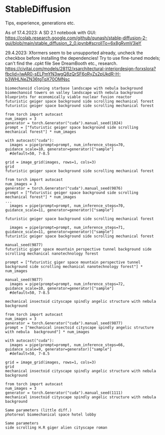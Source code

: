 # StableDiffusion
Tips, experience, generations etc.

As of 17.4.2023: A SD 2.1 notebook with GUI:
https://colab.research.google.com/github/qunash/stable-diffusion-2-gui/blob/main/stable_diffusion_2_0.ipynb#scrollTo=6x8gRvmV3ieY

29.4.2023: Xformers seem to be unsupported already, uncheck the checkbox before installing the dependencies!
Try to use fine-tuned models; can't find the .cpkt file
See DreamBooth etc., research.
https://civitai.com/models/28112/xsarchitectural-interiordesign-forxslora?fbclid=IwAR0-sELPmYN3wgQ8zQrSF6oRyZs2pUkdR-H-b3WHLNeZN36tgTqX70OMNsc



```
biomechanoid cloning starbase landscape with nebula background	
biomechanoid towers on valley landscape with nebula background
blueprints for economically viable nuclear fusion reactor
futuristic geiger space background side scrolling mechanical forest
futuristic geiger space background side scrolling mechanical forest

from torch import autocast
num_images = 3
generator = torch.Generator("cuda").manual_seed(1024)
prompt = ["futuristic geiger space background side scrolling mechanical forest"] * num_images

with autocast("cuda"):
  images = pipe(prompt=prompt, num_inference_steps=70, guidance_scale=10, generator=generator)["sample"]
  #default=50, 7-8.5

grid = image_grid(images, rows=1, cols=3)
grid
futuristic geiger space background side scrolling mechanical forest

from torch import autocast
num_images = 3
generator = torch.Generator("cuda").manual_seed(9876)
prompt = ["futuristic geiger space background side scrolling mechanical forest"] * num_images
...
  images = pipe(prompt=prompt, num_inference_steps=70, guidance_scale=11, generator=generator)["sample"]

futuristic geiger space background side scrolling mechanical forest

  images = pipe(prompt=prompt, num_inference_steps=71, guidance_scale=11, generator=generator)["sample"]
futuristic geiger space background side scrolling mechanical forest

manual_seed(9877)
futuristic giger space mountain perspective tunnel background side scrolling mechanical nanotechnology forest

prompt = ["futuristic giger space mountain perspective tunnel background side scrolling mechanical nanotechnology forest"] * num_images

manual_seed(9877)
  images = pipe(prompt=prompt, num_inference_steps=72, guidance_scale=10, generator=generator)["sample"]
  #default=50, 7-8.5

mechanical insectoid cityscape spindly angelic structure with nebula background

from torch import autocast
num_images = 3
generator = torch.Generator("cuda").manual_seed(9877)
prompt = ["mechanical insectoid cityscape spindly angelic structure with nebula  background"] * num_images

with autocast("cuda"):
  images = pipe(prompt=prompt, num_inference_steps=66, guidance_scale=9, generator=generator)["sample"]
  #default=50, 7-8.5

grid = image_grid(images, rows=1, cols=3)
grid
mechanical insectoid cityscape spindly angelic structure with nebula background

from torch import autocast
num_images = 3
generator = torch.Generator("cuda").manual_seed(1111)
mechanical insectoid cityscape spindly angelic structure with nebula background

Same parameters (little diff.)
photoreal biomechanical space hotel lobby

Same parameters
side scrolling H.R giger alien cityscape roman
```
